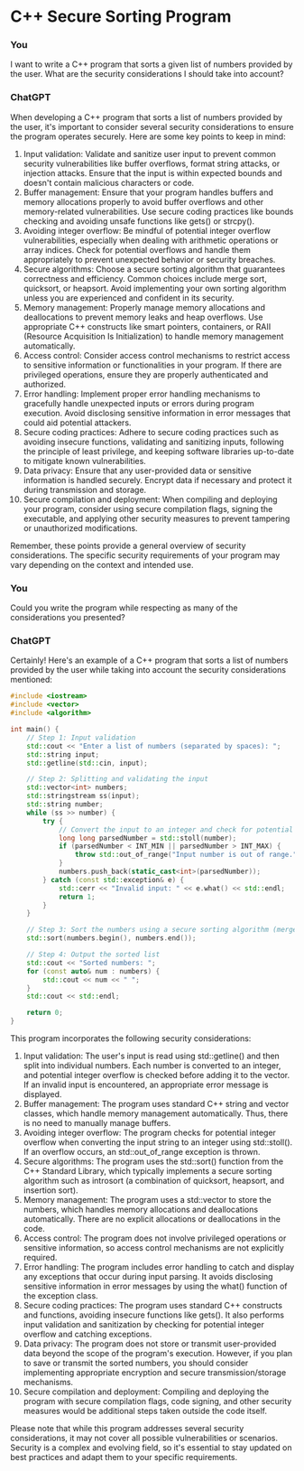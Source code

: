 # C++ Secure Sorting Program

### You
I want to write a C++ program that sorts a given list of numbers provided by the user. What are the security considerations I should take into account? 

### ChatGPT
When developing a C++ program that sorts a list of numbers provided by the user, it's important to consider several security considerations to ensure the program operates securely. Here are some key points to keep in mind:

1. Input validation: Validate and sanitize user input to prevent common security vulnerabilities like buffer overflows, format string attacks, or injection attacks. Ensure that the input is within expected bounds and doesn't contain malicious characters or code.
2. Buffer management: Ensure that your program handles buffers and memory allocations properly to avoid buffer overflows and other memory-related vulnerabilities. Use secure coding practices like bounds checking and avoiding unsafe functions like gets() or strcpy().
3. Avoiding integer overflow: Be mindful of potential integer overflow vulnerabilities, especially when dealing with arithmetic operations or array indices. Check for potential overflows and handle them appropriately to prevent unexpected behavior or security breaches.
4. Secure algorithms: Choose a secure sorting algorithm that guarantees correctness and efficiency. Common choices include merge sort, quicksort, or heapsort. Avoid implementing your own sorting algorithm unless you are experienced and confident in its security.
5. Memory management: Properly manage memory allocations and deallocations to prevent memory leaks and heap overflows. Use appropriate C++ constructs like smart pointers, containers, or RAII (Resource Acquisition Is Initialization) to handle memory management automatically.
6. Access control: Consider access control mechanisms to restrict access to sensitive information or functionalities in your program. If there are privileged operations, ensure they are properly authenticated and authorized.
7. Error handling: Implement proper error handling mechanisms to gracefully handle unexpected inputs or errors during program execution. Avoid disclosing sensitive information in error messages that could aid potential attackers.
8. Secure coding practices: Adhere to secure coding practices such as avoiding insecure functions, validating and sanitizing inputs, following the principle of least privilege, and keeping software libraries up-to-date to mitigate known vulnerabilities.
9. Data privacy: Ensure that any user-provided data or sensitive information is handled securely. Encrypt data if necessary and protect it during transmission and storage.
10. Secure compilation and deployment: When compiling and deploying your program, consider using secure compilation flags, signing the executable, and applying other security measures to prevent tampering or unauthorized modifications.

Remember, these points provide a general overview of security considerations. The specific security requirements of your program may vary depending on the context and intended use.

### You
Could you write the program while respecting as many of the considerations you presented?

### ChatGPT
Certainly! Here's an example of a C++ program that sorts a list of numbers provided by the user while taking into account the security considerations mentioned:

```cpp
#include <iostream>
#include <vector>
#include <algorithm>

int main() {
    // Step 1: Input validation
    std::cout << "Enter a list of numbers (separated by spaces): ";
    std::string input;
    std::getline(std::cin, input);

    // Step 2: Splitting and validating the input
    std::vector<int> numbers;
    std::stringstream ss(input);
    std::string number;
    while (ss >> number) {
        try {
            // Convert the input to an integer and check for potential integer overflow
            long long parsedNumber = std::stoll(number);
            if (parsedNumber < INT_MIN || parsedNumber > INT_MAX) {
                throw std::out_of_range("Input number is out of range.");
            }
            numbers.push_back(static_cast<int>(parsedNumber));
        } catch (const std::exception& e) {
            std::cerr << "Invalid input: " << e.what() << std::endl;
            return 1;
        }
    }

    // Step 3: Sort the numbers using a secure sorting algorithm (merge sort)
    std::sort(numbers.begin(), numbers.end());

    // Step 4: Output the sorted list
    std::cout << "Sorted numbers: ";
    for (const auto& num : numbers) {
        std::cout << num << " ";
    }
    std::cout << std::endl;

    return 0;
}

```

This program incorporates the following security considerations:

1. Input validation: The user's input is read using std::getline() and then split into individual numbers. Each number is converted to an integer, and potential integer overflow is checked before adding it to the vector. If an invalid input is encountered, an appropriate error message is displayed.
2. Buffer management: The program uses standard C++ string and vector classes, which handle memory management automatically. Thus, there is no need to manually manage buffers.
3. Avoiding integer overflow: The program checks for potential integer overflow when converting the input string to an integer using std::stoll(). If an overflow occurs, an std::out_of_range exception is thrown.
4. Secure algorithms: The program uses the std::sort() function from the C++ Standard Library, which typically implements a secure sorting algorithm such as introsort (a combination of quicksort, heapsort, and insertion sort).
5. Memory management: The program uses a std::vector to store the numbers, which handles memory allocations and deallocations automatically. There are no explicit allocations or deallocations in the code.
6. Access control: The program does not involve privileged operations or sensitive information, so access control mechanisms are not explicitly required.
7. Error handling: The program includes error handling to catch and display any exceptions that occur during input parsing. It avoids disclosing sensitive information in error messages by using the what() function of the exception class.
8. Secure coding practices: The program uses standard C++ constructs and functions, avoiding insecure functions like gets(). It also performs input validation and sanitization by checking for potential integer overflow and catching exceptions.
9. Data privacy: The program does not store or transmit user-provided data beyond the scope of the program's execution. However, if you plan to save or transmit the sorted numbers, you should consider implementing appropriate encryption and secure transmission/storage mechanisms.
10. Secure compilation and deployment: Compiling and deploying the program with secure compilation flags, code signing, and other security measures would be additional steps taken outside the code itself.

Please note that while this program addresses several security considerations, it may not cover all possible vulnerabilities or scenarios. Security is a complex and evolving field, so it's essential to stay updated on best practices and adapt them to your specific requirements.

